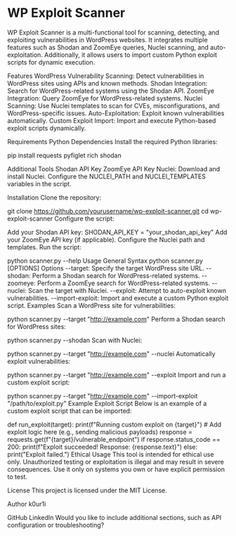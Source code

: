 # WP Exploit Scanner

WP Exploit Scanner is a multi-functional tool for scanning, detecting, and exploiting vulnerabilities in WordPress websites. It integrates multiple features such as Shodan and ZoomEye queries, Nuclei scanning, and auto-exploitation. Additionally, it allows users to import custom Python exploit scripts for dynamic execution.

Features
WordPress Vulnerability Scanning: Detect vulnerabilities in WordPress sites using APIs and known methods.
Shodan Integration: Search for WordPress-related systems using the Shodan API.
ZoomEye Integration: Query ZoomEye for WordPress-related systems.
Nuclei Scanning: Use Nuclei templates to scan for CVEs, misconfigurations, and WordPress-specific issues.
Auto-Exploitation: Exploit known vulnerabilities automatically.
Custom Exploit Import: Import and execute Python-based exploit scripts dynamically.

Requirements
Python Dependencies
Install the required Python libraries:

pip install requests pyfiglet rich shodan

Additional Tools
Shodan API Key
ZoomEye API Key
Nuclei:
Download and install Nuclei.
Configure the NUCLEI_PATH and NUCLEI_TEMPLATES variables in the script.

Installation
Clone the repository:

git clone https://github.com/yourusername/wp-exploit-scanner.git
cd wp-exploit-scanner
Configure the script:

Add your Shodan API key:
SHODAN_API_KEY = "your_shodan_api_key"
Add your ZoomEye API key (if applicable).
Configure the Nuclei path and templates.
Run the script:

python scanner.py --help
Usage
General Syntax
python scanner.py [OPTIONS]
Options
--target: Specify the target WordPress site URL.
--shodan: Perform a Shodan search for WordPress-related systems.
--zoomeye: Perform a ZoomEye search for WordPress-related systems.
--nuclei: Scan the target with Nuclei.
--exploit: Attempt to auto-exploit known vulnerabilities.
--import-exploit: Import and execute a custom Python exploit script.
Examples
Scan a WordPress site for vulnerabilities:

python scanner.py --target "http://example.com"
Perform a Shodan search for WordPress sites:

python scanner.py --shodan
Scan with Nuclei:

python scanner.py --target "http://example.com" --nuclei
Automatically exploit vulnerabilities:

python scanner.py --target "http://example.com" --exploit
Import and run a custom exploit script:

python scanner.py --target "http://example.com" --import-exploit "/path/to/exploit.py"
Example Exploit Script
Below is an example of a custom exploit script that can be imported:

def run_exploit(target):
    print(f"Running custom exploit on {target}")
    # Add exploit logic here (e.g., sending malicious payloads)
    response = requests.get(f"{target}/vulnerable_endpoint")
    if response.status_code == 200:
        print(f"Exploit succeeded! Response: {response.text}")
    else:
        print("Exploit failed.")
Ethical Usage
This tool is intended for ethical use only. Unauthorized testing or exploitation is illegal and may result in severe consequences. Use it only on systems you own or have explicit permission to test.

License
This project is licensed under the MIT License.

Author
k0ur1i

GitHub
LinkedIn
Would you like to include additional sections, such as API configuration or troubleshooting?







